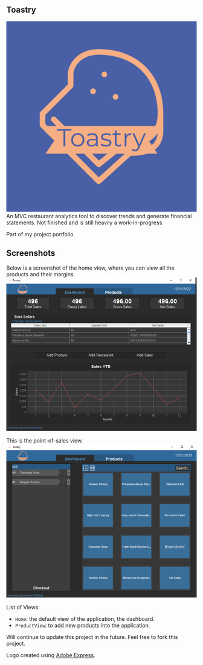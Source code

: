 ## Toastry

![Logo](main/resources/media/logos/Toastry-logos.jpeg?raw=true)
An MVC restaurant analytics tool to discover trends and generate financial statements. Not finished and is still heavily a work-in-progress.

Part of my project portfolio.

## Screenshots

Below is a screenshot of the home view, where you can view all the products and their margins.
![Home Screenshot](main/resources/media/images/preview_Dashboard.png?raw=true)

This is the point-of-sales view.
![Home Screenshot](main/resources/media/images/preview_PointOfSalesWithOrders.png?raw=true)

List of Views:
- `Home`: the default view of the application, the dashboard.
- `ProductView`: to add new products into the application.

Will continue to update this project in the future. Feel free to fork this project.

Logo created using [Adobe Express](https://www.adobe.com/express/create/logo).